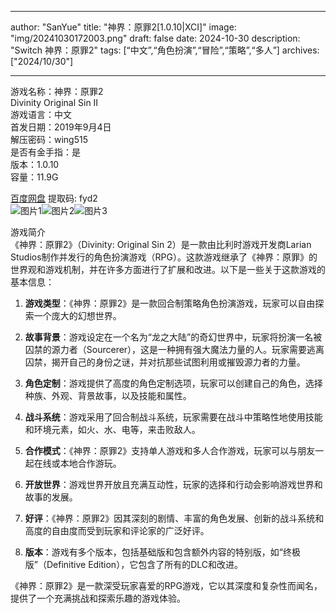 
---
author: "SanYue"
title: "神界：原罪2[1.0.10|XCI]"
image: "img/20241030172003.png"
draft: false
date: 2024-10-30
description: "Switch 神界：原罪2"
tags: [“中文”,“角色扮演”,“冒险”,“策略”,“多人”]
archives: ["2024/10/30"]

---

游戏名称：神界：原罪2   
Divinity Original Sin II    
游戏语言：中文  
首发日期：2019年9月4日  
解压密码：wing515  
是否有金手指：是  
版本：1.0.10   
容量：11.9G

[百度网盘](https://pan.baidu.com/s/1Pbgs1a2UT88l5IKqx9Rsjg) 提取码: fyd2  
![图片1](img/3237e71.jpg)![图片2](img/b32917b88f.jpg)![图片3](img/172855c3b8.jpg)  

游戏简介  
《神界：原罪2》（Divinity: Original Sin 2）是一款由比利时游戏开发商Larian Studios制作并发行的角色扮演游戏（RPG）。这款游戏继承了《神界：原罪》的世界观和游戏机制，并在许多方面进行了扩展和改进。以下是一些关于这款游戏的基本信息：

1. **游戏类型**：《神界：原罪2》是一款回合制策略角色扮演游戏，玩家可以自由探索一个庞大的幻想世界。

2. **故事背景**：游戏设定在一个名为“龙之大陆”的奇幻世界中，玩家将扮演一名被囚禁的源力者（Sourcerer），这是一种拥有强大魔法力量的人。玩家需要逃离囚禁，揭开自己的身份之谜，并对抗那些试图利用或摧毁源力者的力量。

3. **角色定制**：游戏提供了高度的角色定制选项，玩家可以创建自己的角色，选择种族、外观、背景故事，以及技能和属性。

4. **战斗系统**：游戏采用了回合制战斗系统，玩家需要在战斗中策略性地使用技能和环境元素，如火、水、电等，来击败敌人。

5. **合作模式**：《神界：原罪2》支持单人游戏和多人合作游戏，玩家可以与朋友一起在线或本地合作游玩。

6. **开放世界**：游戏世界开放且充满互动性，玩家的选择和行动会影响游戏世界和故事的发展。

7. **好评**：《神界：原罪2》因其深刻的剧情、丰富的角色发展、创新的战斗系统和高度的自由度而受到玩家和评论家的广泛好评。

8. **版本**：游戏有多个版本，包括基础版和包含额外内容的特别版，如“终极版”（Definitive Edition），它包含了所有的DLC和改进。

《神界：原罪2》是一款深受玩家喜爱的RPG游戏，它以其深度和复杂性而闻名，提供了一个充满挑战和探索乐趣的游戏体验。
